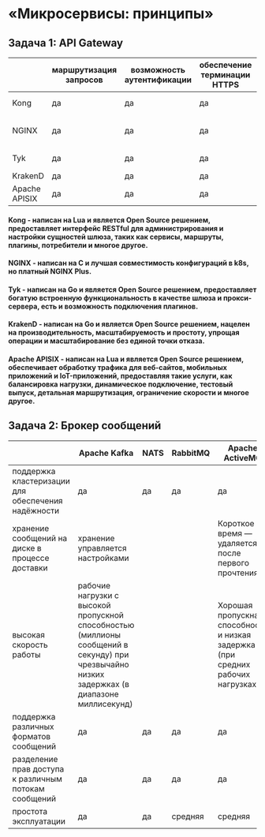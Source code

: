 #  «Микросервисы: принципы»
## Задача 1: API Gateway

|  | маршрутизация запросов | возможность аутентификации | обеспечение терминации HTTPS | лучше всего для |
|----|------------------------|----------------------------|------------------------------|-----------------|
| Kong | да | да | да | крупные развертывания |
| NGINX | да | да | да | сайты с высокой посещаемостью |
| Tyk | да | да | да | простое управление |
| KrakenD | да | да | да | микросервисы |
| Apache APISIX | да | да | да | настройки Kubernetes |

#### Kong - написан на Lua и является Open Source решением, предоставляет интерфейс RESTful для администрирования и настройки сущностей шлюза, таких как сервисы, маршруты, плагины, потребители и многое другое.
#### NGINX - написан на C и лучшая совместимость конфигураций в k8s, но платный NGINX Plus.
#### Tyk - написан на Go и является Open Source решением, предоставляет богатую встроенную функциональность в качестве шлюза и прокси-сервера, есть и возможность подключения плагинов.
#### KrakenD - написан на Go и является Open Source решением, нацелен на производительность, масштабируемость и простоту, упрощая операции и масштабирование без единой точки отказа.
#### Apache APISIX - написан на Lua и является Open Source решением, обеспечивает обработку трафика для веб-сайтов, мобильных приложений и IoT-приложений, предоставляя такие услуги, как балансировка нагрузки, динамическое подключение, тестовый выпуск, детальная маршрутизация, ограничение скорости и многое другое.

## Задача 2: Брокер сообщений
| | Apache Kafka | NATS | RabbitMQ |	Apache ActiveMQ |
|-|--------------|------|----------|------------------|
| поддержка кластеризации для обеспечения надёжности| да | да | да | да |
| хранение сообщений на диске в процессе доставки| хранение управляется настройками | | | Короткое время — удаляется после первого прочтения |
| высокая скорость работы| рабочие нагрузки с высокой пропускной способностью (миллионы сообщений в секунду) при чрезвычайно низких задержках (в диапазоне миллисекунд) | | | Хорошая пропускная способность и низкая задержка (при средних рабочих нагрузках) |
| поддержка различных форматов сообщений| да | да | да | да |
| разделение прав доступа к различным потокам сообщений| да | да | да | да |
| простота эксплуатации| да | да | средняя | средняя |
